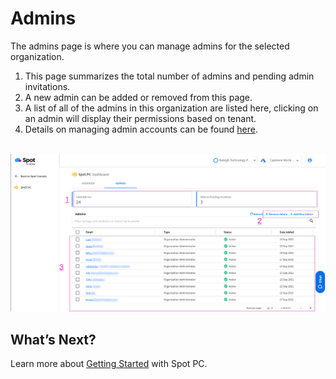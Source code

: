 <meta name="robots" content="noindex">

# Admins

The admins page is where you can manage admins for the selected organization.

1. This page summarizes the total number of admins and pending admin invitations.
2. A new admin can be added or removed from this page.
3. A list of all of the admins in this organization are listed here, clicking on an admin will display their permissions based on tenant.
4. Details on managing admin accounts can be found [here](spot-pc/tutorials/manage-admins).

<br><a href="https://docs.spot.io/spot-pc/_media/features-spot-pc-console-admins-01.png" target="_blank"><img src="/spot-pc/_media/features-spot-pc-console-admins-01.png" alt="Click to Enlarge" width="1000"> </a>


## What’s Next?

Learn more about [Getting Started](spot-pc/getting-started/) with Spot PC.
